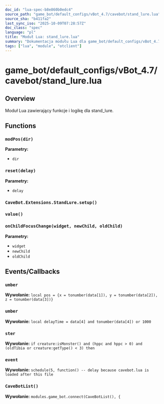 ```yaml
---
doc_id: "lua-spec-b8e860b0edc4"
source_path: "game_bot/default_configs/vBot_4.7/cavebot/stand_lure.lua"
source_sha: "b411fa2"
last_sync_iso: "2025-10-09T07:28:57Z"
doc_class: "spec"
language: "pl"
title: "Moduł Lua: stand_lure.lua"
summary: "Dokumentacja modułu Lua dla game_bot/default_configs/vBot_4.7/cavebot/stand_lure.lua"
tags: ["lua", "module", "otclient"]
---
```


# game_bot/default_configs/vBot_4.7/cavebot/stand_lure.lua

## Overview

Moduł Lua zawierający funkcje i logikę dla stand_lure.

## Functions

### `modPos(dir)`

**Parametry:**

- `dir`

### `reset(delay)`

**Parametry:**

- `delay`

### `CaveBot.Extensions.StandLure.setup()`

### `value()`

### `onChildFocusChange(widget, newChild, oldChild)`

**Parametry:**

- `widget`
- `newChild`
- `oldChild`

## Events/Callbacks

### `umber`

**Wywołanie:** `local pos = {x = tonumber(data[1]), y = tonumber(data[2]), z = tonumber(data[3])}`

### `umber`

**Wywołanie:** `local delayTime = data[4] and tonumber(data[4]) or 1000`

### `ster`

**Wywołanie:** `if creature:isMonster() and (hppc and hppc > 0) and (oldTibia or creature:getType() < 3) then`

### `event`

**Wywołanie:** `schedule(5, function() -- delay because cavebot.lua is loaded after this file`

### `CaveBotList()`

**Wywołanie:** `modules.game_bot.connect(CaveBotList(), {`

